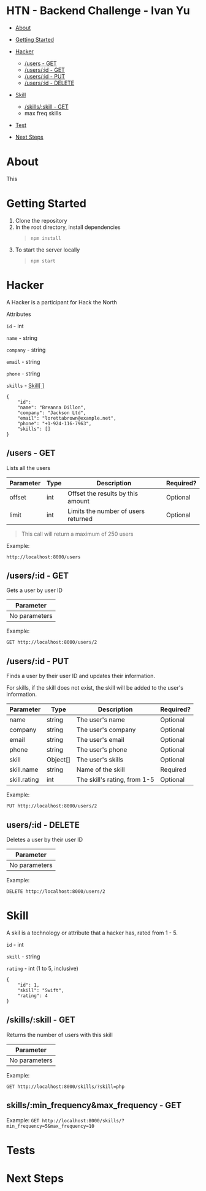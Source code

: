 # HTN - Backend Challenge - Ivan Yu
- [About](#about)
- [Getting Started](#getting-started)
- [Hacker](#hacker)
  * [/users - GET](#users---get)
  * [/users/:id - GET](#usersid---get)
  * [/users/:id - PUT](#usersid---put)
  * [/users/:id - DELETE](#usersid---delete)


- [Skill](#skill)
  * [/skills/:skill - GET](#skillsskill---get)
  * max freq skills
- [Test](#tests)
- [Next Steps](#next-steps)


# About

This 

# Getting Started

1. Clone the repository
2. In the root directory, install dependencies
   > `npm install`
3. To start the server locally
   > `npm start`

# Hacker
A Hacker is a participant for Hack the North

Attributes

`id` - int

`name` - string

`company` - string

`email` - string

`phone` - string

`skills` - [Skill[ ]](#the-skill-object)
```
{
    "id": 
    "name": "Breanna Dillon",
    "company": "Jackson Ltd",
    "email": "lorettabrown@example.net",
    "phone": "+1-924-116-7963",
    "skills": []
}
```

## /users - GET
Lists all the users


| Parameter    	  |Type  | Description                         	| Required? |
|--------------	  |-     |------------------------------------	 | ----------|
| offset         	|int   | Offset the results by this amount 	  | Optional  |
| limit          	|int   | Limits the number of users returned 	| Optional  |


> This call will return a maximum of 250 users

Example:
```
http://localhost:8000/users
```

## /users/:id - GET
Gets a user by user ID

| Parameter    	|
|--------------	|
| No parameters   |

Example: 
```
GET http://localhost:8000/users/2
```

## /users/:id - PUT

Finds a user by their user ID and updates their information.

For skills, if the skill does not exist, the skill will be added to the user's information.

| Parameter    	|Type       | Description                       	| Required? |
|--------------	|------      |------------------------------------	| ----------|
| name           	|string     | The user's name                      | Optional  |
| company        	|string     | The user's company                   | Optional  |
| email          	|string     | The user's email                     | Optional  |
| phone          	|string     | The user's phone                     | Optional  |
| skill           |Object[]   | The user's skills                    | Optional  |
| skill.name      |string     | Name of the skill                    | Required  |
| skill.rating    |int        | The skill's rating, from 1-5         | Optional  |



Example: 
```
PUT http://localhost:8000/users/2
```

## users/:id - DELETE
Deletes a user by their user ID

| Parameter    	|
|--------------	|
| No parameters |

Example:
```
DELETE http://localhost:8000/users/2
```

# Skill
A skil is a technology or attribute that a hacker has, rated from 1 - 5.

`id` - int

`skill` - string

`rating` - int (1 to 5, inclusive)
```
{
    "id": 1,
    "skill": "Swift",
    "rating": 4
}
```


## /skills/:skill - GET

Returns the number of users with this skill

| Parameter    	|
|--------------	|
| No parameters |

Example: 
```
GET http://localhost:8000/skills/?skill=php
```

## skills/:min_frequency&max_frequency - GET

Example: `GET http://localhost:8000/skills/?min_frequency=5&max_frequency=10`

# Tests

# Next Steps


